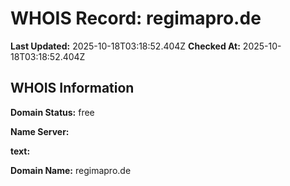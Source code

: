 # WHOIS Record: regimapro.de

**Last Updated:** 2025-10-18T03:18:52.404Z
**Checked At:** 2025-10-18T03:18:52.404Z

## WHOIS Information

**Domain Status:** free

**Name Server:** 

**text:** 

**Domain Name:** regimapro.de

